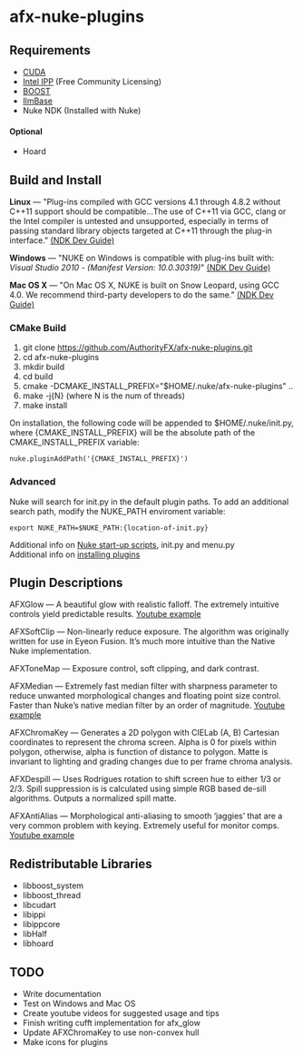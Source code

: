 ﻿# afx-nuke-plugins

## Requirements
* [CUDA](https://developer.nvidia.com/cuda-downloads)
* [Intel IPP](https://registrationcenter.intel.com/en/forms/?productid=2558) (Free Community Licensing)
* [BOOST](https://sourceforge.net/projects/boost/files/boost/)
* [IlmBase](http://www.openexr.com/downloads.html)
* Nuke NDK (Installed with Nuke)

#### Optional
* Hoard

## Build and Install

**Linux** — "Plug-ins compiled with GCC versions 4.1 through 4.8.2 without C++11 support should be compatible...The use of C++11 via GCC, clang or the Intel compiler is untested and unsupported, especially in terms of passing standard library objects targeted at C++11 through the plug-in interface."
[(NDK Dev Guide)](https://www.thefoundry.co.uk/products/nuke/developers/105/ndkdevguide/appendixa/linux.html)<br>

**Windows** — "NUKE on Windows is compatible with plug-ins built with: *Visual Studio 2010 - (Manifest Version: 10.0.30319)*"
[(NDK Dev Guide)](https://www.thefoundry.co.uk/products/nuke/developers/105/ndkdevguide/appendixa/windows.html)<br>

**Mac OS X** — "On Mac OS X, NUKE is built on Snow Leopard, using GCC 4.0. We recommend third-party developers to do the same."
[(NDK Dev Guide)](https://www.thefoundry.co.uk/products/nuke/developers/105/ndkdevguide/appendixa/osx.html)<br>

### CMake Build

1. git clone https://github.com/AuthorityFX/afx-nuke-plugins.git
2. cd afx-nuke-plugins
3. mkdir build
4. cd build
5. cmake -DCMAKE_INSTALL_PREFIX="$HOME/.nuke/afx-nuke-plugins" ..
6. make -j{N} (where N is the num of threads)
7. make install

On installation, the following code will be appended to $HOME/.nuke/init.py, where {CMAKE_INSTALL_PREFIX} will be the absolute path of the CMAKE_INSTALL_PREFIX variable:
```
nuke.pluginAddPath('{CMAKE_INSTALL_PREFIX}')
```

### Advanced

Nuke will search for init.py in the default plugin paths.  To add an additional search path, modify the NUKE_PATH enviroment variable:
```
export NUKE_PATH=$NUKE_PATH:{location-of-init.py}
```

Additional info on [Nuke start-up scripts](https://www.thefoundry.co.uk/products/nuke/developers/105/pythondevguide/startup.html), init.py and menu.py<br>
Additional info on [installing plugins](https://www.thefoundry.co.uk/products/nuke/developers/105/pythondevguide/installing_plugins.html)

## Plugin Descriptions

AFXGlow — A beautiful glow with realistic falloff.  The extremely intuitive controls yield predictable results. [Youtube example](https://www.youtube.com/watch?v=nkY4S2smK_U)

AFXSoftClip — Non-linearly reduce exposure.  The algorithm was originally written for use in Eyeon Fusion.  It’s much more intuitive than the Native Nuke implementation.

AFXToneMap — Exposure control, soft clipping, and dark contrast.

AFXMedian — Extremely fast median filter with sharpness parameter to reduce unwanted morphological changes and floating point size control.  Faster than Nuke’s native median filter by an order of magnitude. [Youtube example](https://www.youtube.com/watch?v=SspTyatPAPg)

AFXChromaKey — Generates a 2D polygon with CIELab (A, B) Cartesian coordinates to represent the chroma screen.  Alpha is 0 for pixels within polygon, otherwise, alpha is function of distance to polygon.  Matte is invariant to lighting and grading changes due to per frame chroma analysis.

AFXDespill — Uses Rodrigues rotation to shift screen hue to either 1/3 or 2/3.  Spill suppression is is calculated using simple RGB based de-sill algorithms. Outputs a normalized spill matte.

AFXAntiAlias — Morphological anti-aliasing to smooth ‘jaggies’ that are a very common problem with keying. Extremely useful for monitor comps. [Youtube example](https://www.youtube.com/watch?v=SspTyatPAPg)

## Redistributable Libraries

* libboost_system
* libboost_thread
* libcudart
* libippi
* libippcore
* libHalf
* libhoard

## TODO

* Write documentation
* Test on Windows and Mac OS
* Create youtube videos for suggested usage and tips
* Finish writing cufft implementation for afx_glow
* Update AFXChromaKey to use non-convex hull
* Make icons for plugins
